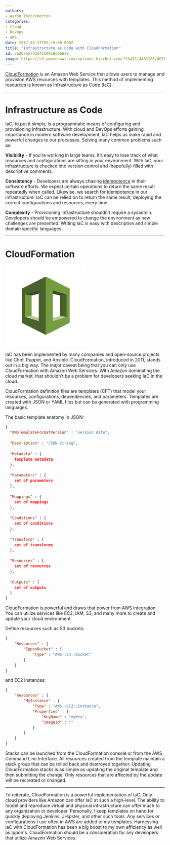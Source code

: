 ```yaml
---
authors:
- Aaron Throckmorton
categories:
- Cloud
- Devops
- AWS
date: 2017-03-22T09:19:00.000Z
title: "Infrastructure as Code with CloudFormation"
id: 5a267e57dd54250018d6b639
image: https://s3.amazonaws.com/uploads.hipchat.com/113432/4463186/8OFPzOzq2TlVvxi/Infrastructure%20as%20Code%20Blog.png
---
```


[CloudFormation](https://aws.amazon.com/cloudformation/) is an Amazon Web Service that allows users to manage and provision AWS resources with templates. This method of implementing resources is known as Infrastructure as Code (IaC).

___

# Infrastructure as Code

IaC, to put it simply, is a programmatic means of configuring and provisioning infrastructure. With cloud and DevOps efforts gaining importance in modern software development, IaC helps us make rapid and powerful changes to our processes. Solving many common problems such as:

**Visibility** - If you’re working in large teams, it’s easy to lose track of what resources and configurations are sitting in your environment. With IaC, your infrastructure is checked into version control and (hopefully) filled with descriptive comments.

**Consistency** - Developers are always chasing [idempotence](https://en.wikipedia.org/wiki/Idempotence#Computer_science_meaning) in their software efforts. We expect certain operations to return the same result repeatedly when called. Likewise, we search for idempotence in our infrastructure. IaC can be relied on to return the same result, deploying the correct configurations and resources, every time.

**Complexity** - Provisioning infrastructure shouldn’t require a sysadmin. Developers should be empowered to change the environment as new challenges are presented. Writing IaC is easy with descriptive and simple domain specific languages.
___
# CloudFormation
![](https://raw.githubusercontent.com/ippontech/blog-usa/master/images/2017/02/cloudformlogo.png)

IaC has been implemented by many companies and open-source projects like Chef, Puppet, and Ansible. CloudFormation, introduced in 2011, stands out in a big way. The major caveat being that you can only use CloudFormation with Amazon Web Services. With Amazon dominating the cloud market, that shouldn’t be a problem for developers seeking IaC in the cloud.

CloudFormation definition files are templates (CFT) that model your resources, configurations, dependencies, and parameters. Templates are created with JSON or YAML files but can be generated with programming languages.

The basic template anatomy in JSON:

```JSON
{
  "AWSTemplateFormatVersion" : "version date",

  "Description" : "JSON string",

  "Metadata" : {
    template metadata
  },

  "Parameters" : {
    set of parameters
  },

  "Mappings" : {
    set of mappings
  },

  "Conditions" : {
    set of conditions
  },

  "Transform" : {
    set of transforms
  },

  "Resources" : {
    set of resources
  },

  "Outputs" : {
    set of outputs
  }
}
```
CloudFormation is powerful and draws that power from AWS integration. You can utilize services like EC2, IAM, S3, and many more to create and update your cloud environment.

Define resources such as S3 buckets:
```JSON
{
    "Resources" : {
        "IpponBucket" : {
            "Type" : "AWS::S3::Bucket"
        }
    }
}
```

and EC2 Instances:
```JSON
{
    "Resources" : {
        "MyInstance" : {
            "Type" : "AWS::EC2::Instance",
            "Properties" : {
                "KeyName" : "myKey",
                "ImageId" : ""
            }
        }
    }
}
```

Stacks can be launched from the CloudFormation console or from the AWS Command Line Interface. All resources created from the template maintain a stack group that can be rolled back and destroyed together. Updating CloudFormation stacks is as simple as updating the original template and then submitting the change. Only resources that are affected by the update will be recreated or changed.

___

To reiterate, CloudFormation is a powerful implementation of IaC. Only cloud providers like Amazon can offer IaC at such a high-level. The ability to model and reproduce virtual and physical infrastructure can offer much to any organization or developer. Personally, I keep templates on hand for quickly deploying Jenkins, JHipster, and other such tools. Any services or configurations I use often in AWS are added to my templates. Harnessing IaC with CloudFormation has been a big boost to my own efficiency as well as Ippon's. CloudFormation should be a consideration for any developers that utilize Amazon Web Services.
